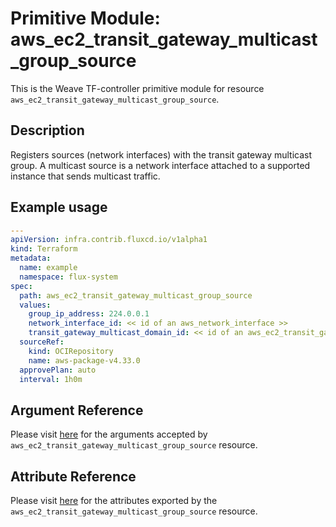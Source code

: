 
# Primitive Module: aws_ec2_transit_gateway_multicast_group_source

This is the Weave TF-controller primitive module for resource `aws_ec2_transit_gateway_multicast_group_source`.

## Description

Registers sources (network interfaces) with the transit gateway multicast group.
A multicast source is a network interface attached to a supported instance that sends multicast traffic.

## Example usage

```yaml
---
apiVersion: infra.contrib.fluxcd.io/v1alpha1
kind: Terraform
metadata:
  name: example
  namespace: flux-system
spec:
  path: aws_ec2_transit_gateway_multicast_group_source
  values:
    group_ip_address: 224.0.0.1
    network_interface_id: << id of an aws_network_interface >>
    transit_gateway_multicast_domain_id: << id of an aws_ec2_transit_gateway_multicast_domain >>
  sourceRef:
    kind: OCIRepository
    name: aws-package-v4.33.0
  approvePlan: auto
  interval: 1h0m
```

## Argument Reference

Please visit [here](https://registry.terraform.io/providers/hashicorp/aws/4.33.0/docs/resources/iam_policy#argument-reference) for the arguments accepted by `aws_ec2_transit_gateway_multicast_group_source` resource.

## Attribute Reference

Please visit [here](https://registry.terraform.io/providers/hashicorp/aws/4.33.0/docs/resources/iam_policy#attributes-reference) for the attributes exported by the `aws_ec2_transit_gateway_multicast_group_source` resource.
